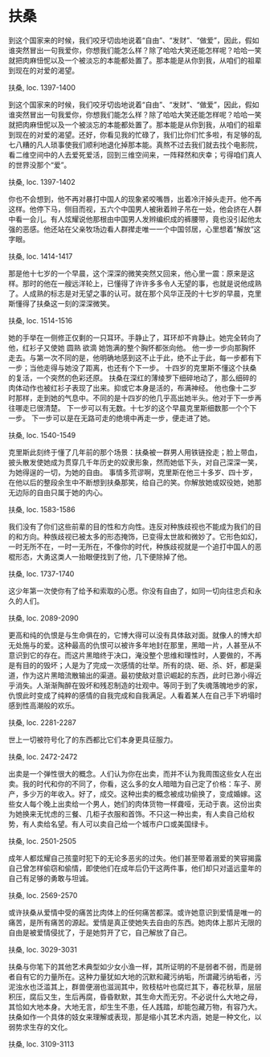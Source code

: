 # 扶桑

到这个国家来的时候，我们咬牙切齿地说着“自由”、“发财”、“做爱”，因此，假如谁突然冒出一句我爱你，你想我们能怎么样？除了哈哈大笑还能怎样呢？哈哈一笑就把肉麻忸怩以及一个被淡忘的本能都处置了。那本能是从你到我，从咱们的祖辈到现在的对爱的渴望。

扶桑, loc. 1397-1400

到这个国家来的时候，我们咬牙切齿地说着“自由”、“发财”、“做爱”，因此，假如谁突然冒出一句我爱你，你想我们能怎么样？除了哈哈大笑还能怎样呢？哈哈一笑就把肉麻忸怩以及一个被淡忘的本能都处置了。那本能是从你到我，从咱们的祖辈到现在的对爱的渴望。还好，你看见我的忙碌了，我们比你们忙多啦，有足够的乱七八糟的凡人琐事使我们顺利地退化掉那本能。真熬不过去我们就去找个电影院，看二维空间中的人去爱死爱活，回到三维空间来，一阵释然和庆幸；亏得咱们真人的世界没那个“爱”。

扶桑, loc. 1397-1402

你也不会想到，他不再对暴打中国人的现象紧咬嘴唇，出着冷汗掉头走开。他不再这样。他停下马，侧目而视，五六个中国男人被揪着辫子吊在一处，他会挤在人群中看一会儿。有人炫耀说他那根由中国男人发辫编织成的裤腰带，竟也没引起他太强的恶感。他还站在父亲牧场边看人群撵走唯一一个中国邻居，心里想着“解放”这字眼。

扶桑, loc. 1414-1417

那是他十七岁的一个早晨，这个深深的微笑突然又回来，他心里一震：原来是这样。那时的他在一艘远洋轮上，已懂得了许许多多令人无望的事，也就是说他成熟了。人成熟的标志是对无望之事的认可。就在那个风华正茂的十七岁的早晨，克里斯懂得了扶桑这一刻的深深微笑。

扶桑, loc. 1514-1516

她的手举在一侧修正仅剩的一只耳环。手静止了，耳环却不肯静止。她完全转向了他，红衫子又使她 圆熟 欲滴 她饱满的整个胸怀都张向他。 他一步一步向那胸怀走去。与第一次不同的是，他明确地感到这不止于此，绝不止于此，每一步都有下一步；当他走得与她没了距离，也还有个下一步。 十四岁的克里斯不懂这个扶桑的复活，一个突然的色彩还原。 扶桑在深红的薄绫罗下细碎地动了，那么细碎的肉体动作也被红衫子表现了出来。抑或它本身是活的，布满神经。 他也像十二岁时那样，走到她的气息中。不同的是十四岁的他几乎高出她半头。他对于下一步再往哪走已很清楚。 下一步可以有无数。十七岁的这个早晨克里斯细数那一个个下一步。 下一步可以是在无路可走的绝境中再走一步，便走进了她。

扶桑, loc. 1540-1549

克里斯此刻终于懂了几年前的那个场景：扶桑被一群男人用铁链拴走；脸上带血，披头散发使她成为贯穿几千年历史的奴隶形象，然而她低下头，对自己深深一笑，为她得逞的一切，为她的自由。 事情多荒谬啊，克里斯在他三十多岁、四十岁，在他以后的整段余生中不断想到扶桑那笑，给自己的笑。你解放她或奴役她，她那无边际的自由只属于她的内心。

扶桑, loc. 1583-1586

我们没有了你们这些前辈的目的性和方向性。连反对种族歧视也不能成为我们的目的和方向。种族歧视已被太多的形态掩饰，已变得太世故和微妙了。它形色如幻，一时无所不在，一时一无所在，不像你的时代，种族歧视就是一个追打中国人的恶棍形态，大勇这类人一抬眼便找到了他，几下便除掉了他。

扶桑, loc. 1737-1740

这少年第一次使你有了给予和索取的心愿。你没有自由了，如同一切向往忠贞和永久的人们。

扶桑, loc. 2089-2090

更高和纯的仇恨是与生命俱在的，它博大得可以没有具体敌对面。就像人的博大却无处施与的爱。这种最高的仇恨可以被许多年地封在那里，黑暗一片，人甚至从不意识到它的存在。而这片黑暗终于决口，淹没整个思维和理性时，人要做的，不再是有目的的毁坏；人是为了完成一次感情的壮举。所有的烧、砸、杀、奸，都是渠道，作为这片黑暗流散输出的渠道。最初使敌对意识崛起的东西，此时已渺小得近乎消失。人渐渐陶醉在毁坏和残忍制造的壮观中。等同于到了失魂落魄地步的家，仇恨此时变成了纯粹的感情的自我完成和自我满足。人看着某人在自己手下坍塌时感到性高潮般的欢乐。

扶桑, loc. 2281-2287

世上一切被符号化了的东西都比它们本身更具征服力。

扶桑, loc. 2472-2472

出卖是一个弹性很大的概念。人们认为你在出卖，而并不认为我周围这些女人在出卖。我的时代和你的不同了，你看，这么多的女人暗暗为自己定了价格：车子、房产，多少万的年收入。好了，成交。这种出卖的概念被成功偷换了，变成婚嫁。这些女人每个晚上出卖给一个男人，她们的肉体货物一样聋哑，无动于衷。这份出卖为她换来无忧虑的三餐、几柜子衣服和首饰。不只这一种出卖，有人卖自己给权势，有人卖给名望。有人可以卖自己给一个城市户口或美国绿卡。

扶桑, loc. 2501-2505

成年人都炫耀自己孩童时犯下的无论多恶劣的过失。他们甚至带着溺爱的笑容揭露自己曾怎样偷窃和偷情，即使他们在成年后仍干这两件事，他们却只对遥远童年的自己有足够的勇敢与坦诚。

扶桑, loc. 2569-2570

或许扶桑从爱情中受的痛苦比肉体上的任何痛苦都深。或许她意识到爱情是唯一的痛苦，是所有痛苦的源起。爱情是真正使她失去自由的东西。她肉体上那片无限的自由是被爱情侵扰了，于是她剪开了它，自己解放了自己。

扶桑, loc. 3029-3031

扶桑与你笔下的其他艺术典型如少女小渔一样，其所证明的不是弱者不弱，而是弱者自有它的力量所在。这种力量犹如大地的沉默和藏污纳垢，所谓藏污纳垢者，污泥浊水也泛滥其上，群兽便溺也滋润其中，败枝枯叶也腐烂其下，春花秋草，层层积压，腐后又生，生后再腐，昏昏默默，其生命大而无穷。不必说什么大地之母，其恰如大地本身。大地无言，却生生不患，任人践踏，却能包藏万物，有容乃大。扶桑如作一个具体的妓女来理解或表现，那是缩小其艺术内涵，她是一种文化，以弱势求生存的文化。

扶桑, loc. 3109-3113
